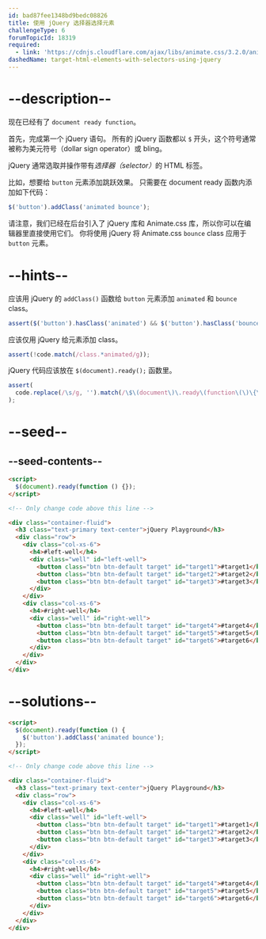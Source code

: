 ```yaml
---
id: bad87fee1348bd9bedc08826
title: 使用 jQuery 选择器选择元素
challengeType: 6
forumTopicId: 18319
required:
  - link: 'https://cdnjs.cloudflare.com/ajax/libs/animate.css/3.2.0/animate.css'
dashedName: target-html-elements-with-selectors-using-jquery
---
```


# --description--

现在已经有了 `document ready function`。

首先，完成第一个 jQuery 语句。 所有的 jQuery 函数都以 `$` 开头，这个符号通常被称为美元符号（dollar sign operator）或 bling。

jQuery 通常选取并操作带有<dfn>选择器（selector）</dfn>的 HTML 标签。

比如，想要给 `button` 元素添加跳跃效果。 只需要在 document ready 函数内添加如下代码：

```js
$('button').addClass('animated bounce');
```

请注意，我们已经在后台引入了 jQuery 库和 Animate.css 库，所以你可以在编辑器里直接使用它们。 你将使用 jQuery 将 Animate.css `bounce` class 应用于 `button` 元素。

# --hints--

应该用 jQuery 的 `addClass()` 函数给 `button` 元素添加 `animated` 和 `bounce` class。

```js
assert($('button').hasClass('animated') && $('button').hasClass('bounce'));
```

应该仅用 jQuery 给元素添加 class。

```js
assert(!code.match(/class.*animated/g));
```

jQuery 代码应该放在 `$(document).ready();` 函数里。

```js
assert(
  code.replace(/\s/g, '').match(/\$\(document\)\.ready\(function\(\)\{\$/g)
);
```

# --seed--

## --seed-contents--

```html
<script>
  $(document).ready(function () {});
</script>

<!-- Only change code above this line -->

<div class="container-fluid">
  <h3 class="text-primary text-center">jQuery Playground</h3>
  <div class="row">
    <div class="col-xs-6">
      <h4>#left-well</h4>
      <div class="well" id="left-well">
        <button class="btn btn-default target" id="target1">#target1</button>
        <button class="btn btn-default target" id="target2">#target2</button>
        <button class="btn btn-default target" id="target3">#target3</button>
      </div>
    </div>
    <div class="col-xs-6">
      <h4>#right-well</h4>
      <div class="well" id="right-well">
        <button class="btn btn-default target" id="target4">#target4</button>
        <button class="btn btn-default target" id="target5">#target5</button>
        <button class="btn btn-default target" id="target6">#target6</button>
      </div>
    </div>
  </div>
</div>
```

# --solutions--

```html
<script>
  $(document).ready(function () {
    $('button').addClass('animated bounce');
  });
</script>

<!-- Only change code above this line -->

<div class="container-fluid">
  <h3 class="text-primary text-center">jQuery Playground</h3>
  <div class="row">
    <div class="col-xs-6">
      <h4>#left-well</h4>
      <div class="well" id="left-well">
        <button class="btn btn-default target" id="target1">#target1</button>
        <button class="btn btn-default target" id="target2">#target2</button>
        <button class="btn btn-default target" id="target3">#target3</button>
      </div>
    </div>
    <div class="col-xs-6">
      <h4>#right-well</h4>
      <div class="well" id="right-well">
        <button class="btn btn-default target" id="target4">#target4</button>
        <button class="btn btn-default target" id="target5">#target5</button>
        <button class="btn btn-default target" id="target6">#target6</button>
      </div>
    </div>
  </div>
</div>
```
